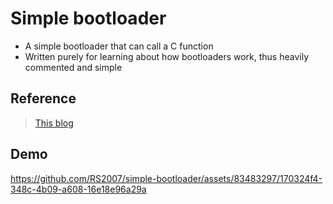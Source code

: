 # Simple bootloader

- A simple bootloader that can call a C function
- Written purely for learning about how bootloaders work, thus heavily commented
  and simple

## Reference

> [This blog](http://3zanders.co.uk/2017/10/13/writing-a-bootloader/)


## Demo 


https://github.com/RS2007/simple-bootloader/assets/83483297/170324f4-348c-4b09-a608-16e18e96a29a

